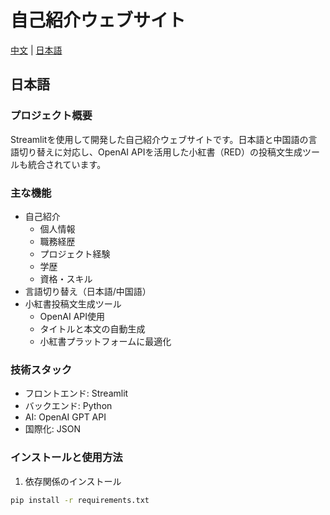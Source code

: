 # 自己紹介ウェブサイト

[中文](README.md) | [日本語](README_JP.md)

<a name="japanese"></a>
## 日本語

### プロジェクト概要
Streamlitを使用して開発した自己紹介ウェブサイトです。日本語と中国語の言語切り替えに対応し、OpenAI APIを活用した小紅書（RED）の投稿文生成ツールも統合されています。

### 主な機能
- 自己紹介
  - 個人情報
  - 職務経歴
  - プロジェクト経験
  - 学歴
  - 資格・スキル
- 言語切り替え（日本語/中国語）
- 小紅書投稿文生成ツール
  - OpenAI API使用
  - タイトルと本文の自動生成
  - 小紅書プラットフォームに最適化

### 技術スタック
- フロントエンド: Streamlit
- バックエンド: Python
- AI: OpenAI GPT API
- 国際化: JSON

### インストールと使用方法
1. 依存関係のインストール
```bash
pip install -r requirements.txt